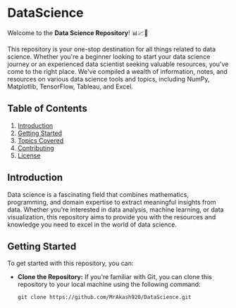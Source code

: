 # DataScience

Welcome to the **Data Science Repository**! 📊📈🧮

This repository is your one-stop destination for all things related to data science. Whether you're a beginner looking to start your data science journey or an experienced data scientist seeking valuable resources, you've come to the right place. We've compiled a wealth of information, notes, and resources on various data science tools and topics, including NumPy, Matplotlib, TensorFlow, Tableau, and Excel.

## Table of Contents

1. [Introduction](#introduction)
2. [Getting Started](#getting-started)
3. [Topics Covered](#topics-covered)
4. [Contributing](#contributing)
5. [License](#license)

## Introduction

Data science is a fascinating field that combines mathematics, programming, and domain expertise to extract meaningful insights from data. Whether you're interested in data analysis, machine learning, or data visualization, this repository aims to provide you with the resources and knowledge you need to excel in the world of data science.

## Getting Started

To get started with this repository, you can:

- **Clone the Repository:** If you're familiar with Git, you can clone this repository to your local machine using the following command:
  ```shell
  git clone https://github.com/MrAkash920/DataScience.git


